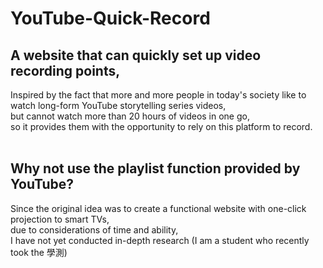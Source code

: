 # YouTube-Quick-Record

## A website that can quickly set up video recording points, <br>
Inspired by the fact that more and more people in today's society like to watch long-form YouTube storytelling series videos, <br>
but cannot watch more than 20 hours of videos in one go,<br>
so it provides them with the opportunity to rely on this platform to record. <br>
<br>
## Why not use the playlist function provided by YouTube? <br>
Since the original idea was to create a functional website with one-click projection to smart TVs,<br>
 due to considerations of time and ability,<br>
 I have not yet conducted in-depth research (I am a student who recently took the 學測)
